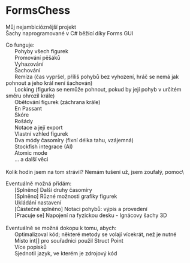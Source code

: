 # FormsChess
Můj nejambicióznější projekt\
Šachy naprogramované v C# běžící díky Forms GUI

 Co funguje:\
  &nbsp;&nbsp;&nbsp;&nbsp;&nbsp;&nbsp;Pohyby všech figurek\
  &nbsp;&nbsp;&nbsp;&nbsp;&nbsp;&nbsp;Promování pěšáků\
  &nbsp;&nbsp;&nbsp;&nbsp;&nbsp;&nbsp;Vyhazování\
  &nbsp;&nbsp;&nbsp;&nbsp;&nbsp;&nbsp;Šachování\
  &nbsp;&nbsp;&nbsp;&nbsp;&nbsp;&nbsp;Remíza (čas vypršel, příliš pohybů bez vyhození, hráč se nemá jak pohnout a jeho král není šachován)\
  &nbsp;&nbsp;&nbsp;&nbsp;&nbsp;&nbsp;Locking (figurka se nemůže pohnout, pokud by její pohyb v určitém směru ohrozil krále)\
  &nbsp;&nbsp;&nbsp;&nbsp;&nbsp;&nbsp;Obětování figurek (záchrana krále)\
  &nbsp;&nbsp;&nbsp;&nbsp;&nbsp;&nbsp;En Passant\
  &nbsp;&nbsp;&nbsp;&nbsp;&nbsp;&nbsp;Skóre\
  &nbsp;&nbsp;&nbsp;&nbsp;&nbsp;&nbsp;Rošády\
  &nbsp;&nbsp;&nbsp;&nbsp;&nbsp;&nbsp;Notace a její export\
  &nbsp;&nbsp;&nbsp;&nbsp;&nbsp;&nbsp;Vlastní vzhled figurek\
  &nbsp;&nbsp;&nbsp;&nbsp;&nbsp;&nbsp;Dva módy časomíry (fixní délka tahu, vzájemná)\
  &nbsp;&nbsp;&nbsp;&nbsp;&nbsp;&nbsp;Stockfish integrace (AI)\
  &nbsp;&nbsp;&nbsp;&nbsp;&nbsp;&nbsp;Atomic mode\
  &nbsp;&nbsp;&nbsp;&nbsp;&nbsp;&nbsp;... a další věci\
\
Kolik hodin jsem na tom strávil? Nemám tušení už, jsem zoufalý, pomoc\

Eventuálně možná přidám:\
&nbsp;&nbsp;&nbsp;&nbsp;&nbsp;&nbsp;[Splněno] Další druhy časomíry\
&nbsp;&nbsp;&nbsp;&nbsp;&nbsp;&nbsp;[Splněno] Různé možnosti grafiky figurek\
&nbsp;&nbsp;&nbsp;&nbsp;&nbsp;&nbsp;Ukládání nastavení\
&nbsp;&nbsp;&nbsp;&nbsp;&nbsp;&nbsp;[Částečně splněno] Notaci pohybů: výpis a provedení\
&nbsp;&nbsp;&nbsp;&nbsp;&nbsp;&nbsp;[Pracuje se] Napojení na fyzickou desku - Ignácovy šachy 3D\
\
Eventuálně se možná dokopu k tomu, abych:\
&nbsp;&nbsp;&nbsp;&nbsp;&nbsp;&nbsp;Optimalizoval kód; některé metody se volají vícekrát, než je nutné\
&nbsp;&nbsp;&nbsp;&nbsp;&nbsp;&nbsp;Místo int[] pro souřadnici použil Struct Point\
&nbsp;&nbsp;&nbsp;&nbsp;&nbsp;&nbsp;Více popisků\
&nbsp;&nbsp;&nbsp;&nbsp;&nbsp;&nbsp;Sjednotil jazyk, ve kterém je zdrojový kód
